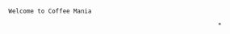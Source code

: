                                                                        Welcome to Coffee Mania
                                                                       
                                                              *
